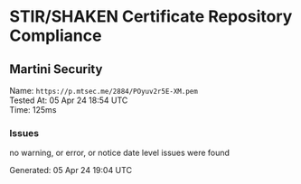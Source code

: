 # STIR/SHAKEN Certificate Repository Compliance

## Martini Security

Name: `https://p.mtsec.me/2884/POyuv2r5E-XM.pem`\
Tested At: 05 Apr 24 18:54 UTC\
Time: 125ms

### Issues

no warning, or error, or notice date level issues were found

Generated: 05 Apr 24 19:04 UTC